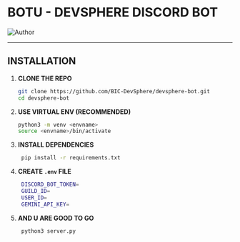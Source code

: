 # BOTU - DEVSPHERE DISCORD BOT

![Author](https://img.shields.io/badge/author-samip--regmi-blue)

---

## INSTALLATION

1. **CLONE THE REPO**
   ```bash
   git clone https://github.com/BIC-DevSphere/devsphere-bot.git
   cd devsphere-bot
   ```

2. **USE VIRTUAL ENV (RECOMMENDED)**
    ```bash
    python3 -m venv <envname>
    source <envname>/bin/activate
    ```
3. **INSTALL DEPENDENCIES**
   ```bash
    pip install -r requirements.txt
   ```
4. **CREATE `.env` FILE**
   ```bash
    DISCORD_BOT_TOKEN= 
    GUILD_ID= 
    USER_ID= 
    GEMINI_API_KEY=
   ```
5. **AND U ARE GOOD TO GO**
   ```bash
    python3 server.py
   ```